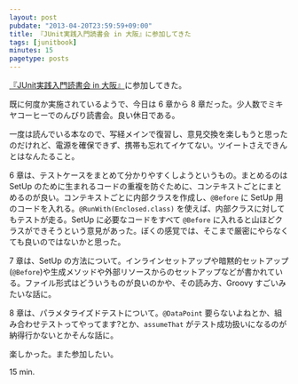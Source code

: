 ```yaml
---
layout: post
pubdate: "2013-04-20T23:59:59+09:00"
title: 『JUnit実践入門読書会 in 大阪』に参加してきた
tags: [junitbook]
minutes: 15
pagetype: posts
---
```

[『JUnit実践入門読書会 in 大阪』][doorkeeper]に参加してきた。

既に何度か実施されているようで、今日は 6 章から 8 章だった。少人数でミキヤコーヒーでのんびり読書会。良い休日である。

一度は読んでいる本なので、写経メインで復習し、意見交換を楽しもうと思ったのだけれど、電源を確保できず、携帯も忘れてイケてない。ツイートさえできんとはなんたること。

6 章は、テストケースをまとめて分かりやすくしようというもの。まとめるのは SetUp のために生まれるコードの重複を防ぐために、コンテキストごとにまとめるのが良い。コンテキストごとに内部クラスを作成し、`@Before` に SetUp 用のコードを入れる。`@RunWith(Enclosed.class)` を使えば、内部クラスに対してもテストが走る。SetUp に必要なコードをすべて `@Before` に入れると山ほどクラスができそうという意見があった。ぼくの感覚では、そこまで厳密にやらなくても良いのではないかと思った。

7 章は、SetUp の方法について。インラインセットアップや暗黙的セットアップ(`@Before`)や生成メソッドや外部リソースからのセットアップなどが書かれている。ファイル形式はどういうものが良いのかや、その読み方、Groovy すごいみたいな話に。

8 章は、パラメタライズドテストについて。`@DataPoint` 要らないよねとか、組み合わせテストってやってます?とか、`assumeThat` がテスト成功扱いになるのが納得行かないとかそんな話に。

楽しかった。また参加したい。

15 min.

[doorkeeper]: http://junit-osaka.doorkeeper.jp/events/3565

